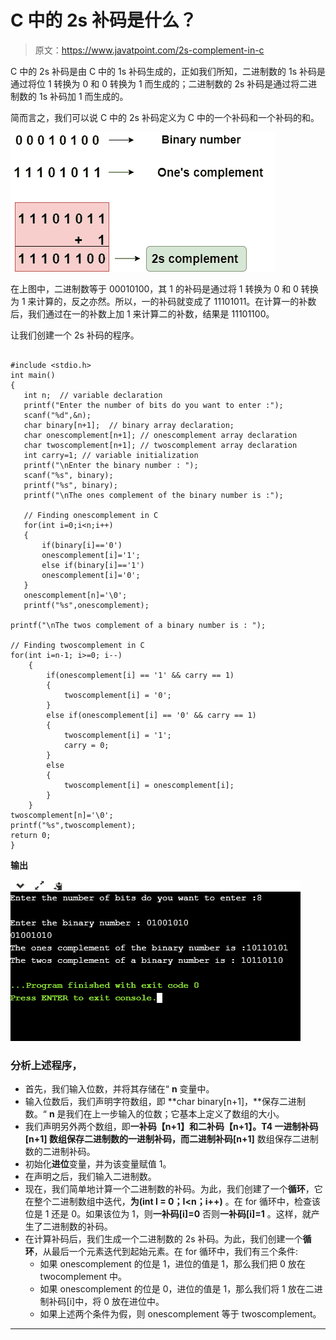 # C 中的 2s 补码是什么？

> 原文：<https://www.javatpoint.com/2s-complement-in-c>

C 中的 2s 补码是由 C 中的 1s 补码生成的，正如我们所知，二进制数的 1s 补码是通过将位 1 转换为 0 和 0 转换为 1 而生成的；二进制数的 2s 补码是通过将二进制数的 1s 补码加 1 而生成的。

简而言之，我们可以说 C 中的 2s 补码定义为 C 中的一个补码和一个补码的和。

![2s complement in C](img/ea76b46ba94785ecd7300f5cc6e41329.png)

在上图中，二进制数等于 00010100，其 1 的补码是通过将 1 转换为 0 和 0 转换为 1 来计算的，反之亦然。所以，一的补码就变成了 11101011。在计算一的补数后，我们通过在一的补数上加 1 来计算二的补数，结果是 11101100。

让我们创建一个 2s 补码的程序。

```

#include <stdio.h>
int main()
{
   int n;  // variable declaration
   printf("Enter the number of bits do you want to enter :");
   scanf("%d",&n);
   char binary[n+1];  // binary array declaration; 
   char onescomplement[n+1]; // onescomplement array declaration 
   char twoscomplement[n+1]; // twoscomplement array declaration
   int carry=1; // variable initialization
   printf("\nEnter the binary number : ");
   scanf("%s", binary);
   printf("%s", binary);
   printf("\nThe ones complement of the binary number is :");

   // Finding onescomplement in C
   for(int i=0;i<n;i++)
   {
       if(binary[i]=='0')
       onescomplement[i]='1';
       else if(binary[i]=='1')
       onescomplement[i]='0';
   }
   onescomplement[n]='\0';
   printf("%s",onescomplement);

printf("\nThe twos complement of a binary number is : ");

// Finding twoscomplement in C
for(int i=n-1; i>=0; i--)
    {
        if(onescomplement[i] == '1' && carry == 1)
        {
            twoscomplement[i] = '0';
        }
        else if(onescomplement[i] == '0' && carry == 1)
        {
            twoscomplement[i] = '1';
            carry = 0;
        }
        else
        {
            twoscomplement[i] = onescomplement[i];
        }
    }
twoscomplement[n]='\0';
printf("%s",twoscomplement);
return 0;
}

```

**输出**

![2s complement in C](img/1268d0e0eccf55df241a80f58ab5538f.png)

### 分析上述程序，

*   首先，我们输入位数，并将其存储在“ **n** 变量中。
*   输入位数后，我们声明字符数组，即 **char binary[n+1]，**保存二进制数。“ **n** 是我们在上一步输入的位数；它基本上定义了数组的大小。
*   我们声明另外两个数组，即**一补码【n+1】**和**二补码【n+1】。**T4 一进制补码[n+1] 数组保存二进制数的一进制补码，而**二进制补码[n+1]** 数组保存二进制数的二进制补码。
*   初始化**进位**变量，并为该变量赋值 1。
*   在声明之后，我们输入二进制数。
*   现在，我们简单地计算一个二进制数的补码。为此，我们创建了一个**循环**，它在整个二进制数组中迭代，**为(int I = 0；I<n；i++)** 。在 for 循环中，检查该位是 1 还是 0。如果该位为 1，则**一补码[i]=0** 否则**一补码[i]=1** 。这样，就产生了二进制数的补码。
*   在计算补码后，我们生成一个二进制数的 2s 补码。为此，我们创建一个**循环**，从最后一个元素迭代到起始元素。在 for 循环中，我们有三个条件:
    *   如果 onescomplement 的位是 1，进位的值是 1，那么我们把 0 放在 twocomplement 中。
    *   如果 onescomplement 的位是 0，进位的值是 1，那么我们将 1 放在二进制补码[i]中，将 0 放在进位中。
    *   如果上述两个条件为假，则 onescomplement 等于 twoscomplement。

* * *